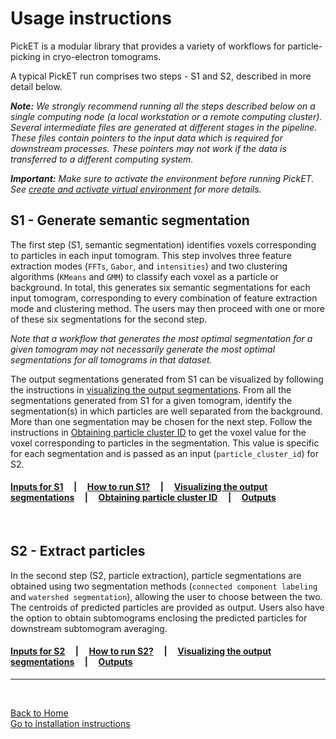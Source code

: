 # Usage instructions

PickET is a modular library that provides a variety of workflows for particle-picking in cryo-electron tomograms. 

A typical PickET run comprises two steps - S1 and S2, described in more detail below. 

***Note:*** *We strongly recommend running all the steps described below on a single computing node (a local workstation or a remote computing cluster). Several intermediate files are generated at different stages in the pipeline. These files contain pointers to the input data which is required for downstream processes. These pointers may not work if the data is transferred to a different computing system.*

***Important:*** *Make sure to activate the environment before running PickET. See [create and activate virtual environment](installation.md#env_activate) for more details.*

## S1 - Generate semantic segmentation

The first step (S1, semantic segmentation) identifies voxels corresponding to particles in each input tomogram. This step involves three feature extraction modes (`FFTs`, `Gabor`, and `intensities`) and two clustering algorithms (`KMeans` and `GMM`) to classify each voxel as a particle or background. In total, this generates six semantic segmentations for each input tomogram, corresponding to every combination of feature extraction mode and clustering method. The users may then proceed with one or more of these six segmentations for the second step. 

*Note that a workflow that generates the most optimal segmentation for a given tomogram may not necessarily generate the most optimal segmentations for all tomograms in that dataset.*  

The output segmentations generated from S1 can be visualized by following the instructions in [visualizing the output segmentations](visualizing_segmentations.md). From all the segmentations generated from S1 for a given tomogram, identify the segmentation(s) in which particles are well separated from the background. More than one segmentation may be chosen for the next step. Follow the instructions in [Obtaining particle cluster ID](obtaining_particle_cluster_id.md) to get the voxel value for the voxel corresponding to particles in the segmentation. This value is specific for each segmentation and is passed as an input (`particle_cluster_id`) for S2.


#### [**Inputs for S1**](input_for_s1.md)&nbsp;&nbsp;&nbsp;&nbsp;&nbsp;|&nbsp;&nbsp;&nbsp;&nbsp;&nbsp;[**How to run S1?**](running_s1.md)&nbsp;&nbsp;&nbsp;&nbsp;&nbsp;|&nbsp;&nbsp;&nbsp;&nbsp;&nbsp;[Visualizing the output segmentations](visualizing_segmentations.md)&nbsp;&nbsp;&nbsp;&nbsp;&nbsp;|&nbsp;&nbsp;&nbsp;&nbsp;&nbsp;[**Obtaining particle cluster ID**](obtaining_particle_cluster_id.md)&nbsp;&nbsp;&nbsp;&nbsp;&nbsp;|&nbsp;&nbsp;&nbsp;&nbsp;&nbsp;[**Outputs**](outputs.md)

<br/>


## S2 - Extract particles

In the second step (S2, particle extraction), particle segmentations are obtained using two segmentation methods (`connected component labeling` and `watershed segmentation`), allowing the user to choose between the two. The centroids of predicted particles are provided as output. Users also have the option to obtain subtomograms enclosing the predicted particles for downstream subtomogram averaging. 

#### [**Inputs for S2**](input_for_s2.md)&nbsp;&nbsp;&nbsp;&nbsp;&nbsp;|&nbsp;&nbsp;&nbsp;&nbsp;&nbsp;[**How to run S2?**](running_s2.md)&nbsp;&nbsp;&nbsp;&nbsp;&nbsp;|&nbsp;&nbsp;&nbsp;&nbsp;&nbsp;[**Visualizing the output segmentations**](visualizing_segmentations.md)&nbsp;&nbsp;&nbsp;&nbsp;&nbsp;|&nbsp;&nbsp;&nbsp;&nbsp;&nbsp;[**Outputs**](outputs.md) 


---
<br/>

[Back to Home](../README.md)  
[Go to installation instructions](installation.md)
